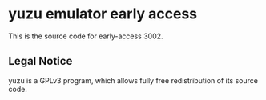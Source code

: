 yuzu emulator early access
=============

This is the source code for early-access 3002.

## Legal Notice

yuzu is a GPLv3 program, which allows fully free redistribution of its source code.